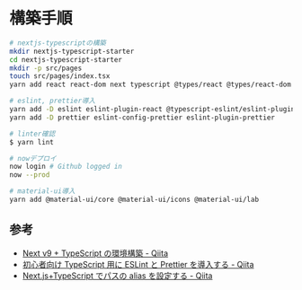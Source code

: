 # 構築手順

```sh
# nextjs-typescriptの構築
mkdir nextjs-typescript-starter
cd nextjs-typescript-starter
mkdir -p src/pages
touch src/pages/index.tsx
yarn add react react-dom next typescript @types/react @types/react-dom @types/node

# eslint, prettier導入
yarn add -D eslint eslint-plugin-react @typescript-eslint/eslint-plugin @typescript-eslint/parser
yarn add -D prettier eslint-config-prettier eslint-plugin-prettier

# linter確認
$ yarn lint

# nowデプロイ
now login # Github logged in
now --prod

# material-ui導入
yarn add @material-ui/core @material-ui/icons @material-ui/lab
```

## 参考

- [Next v9 + TypeScript の環境構築 - Qiita](https://qiita.com/natsuhiko/items/c6f18187fafed4776c22)
- [初心者向け TypeScript 用に ESLint と Prettier を導入する - Qiita](https://qiita.com/y-w/items/dcf5fb4af52e990109eb)
- [Next.js+TypeScript でパスの alias を設定する - Qiita](https://qiita.com/tatane616/items/e3ee99a181662ad6824b)

